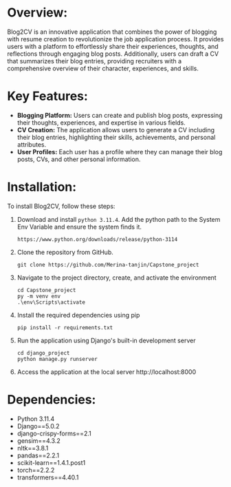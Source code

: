 # Overview:
Blog2CV is an innovative application that combines the power of blogging with resume creation to revolutionize the job application process. It provides users with a platform to effortlessly share their experiences, thoughts, and reflections through engaging blog posts. Additionally, users can draft a CV that summarizes their blog entries, providing recruiters with a comprehensive overview of their character, experiences, and skills.

# Key Features:
- **Blogging Platform:** Users can create and publish blog posts, expressing their thoughts, experiences, and expertise in various fields.
- **CV Creation:** The application allows users to generate a CV including their blog entries, highlighting their skills, achievements, and personal attributes.
- **User Profiles:** Each user has a profile where they can manage their blog posts, CVs, and other personal information.

# Installation:
To install Blog2CV, follow these steps:
1. Download and install `python 3.11.4`. Add the python path to the System Env Variable and ensure the system finds it.
   ```
   https://www.python.org/downloads/release/python-3114
   ```
3. Clone the repository from GitHub.
   ```
   git clone https://github.com/Merina-tanjin/Capstone_project
   ```
4. Navigate to the project directory, create, and activate the environment
   ```
   cd Capstone_project
   py -m venv env
   .\env\Scripts\activate
   ```
7. Install the required dependencies using pip
   ```
   pip install -r requirements.txt
   ```
8. Run the application using Django's built-in development server
   ```
   cd django_project
   python manage.py runserver
   ```
9. Access the application at the local server http://localhost:8000

# Dependencies:
- Python 3.11.4
- Django==5.0.2
- django-crispy-forms==2.1
- gensim==4.3.2
- nltk==3.8.1
- pandas==2.2.1
- scikit-learn==1.4.1.post1
- torch==2.2.2
- transformers==4.40.1

